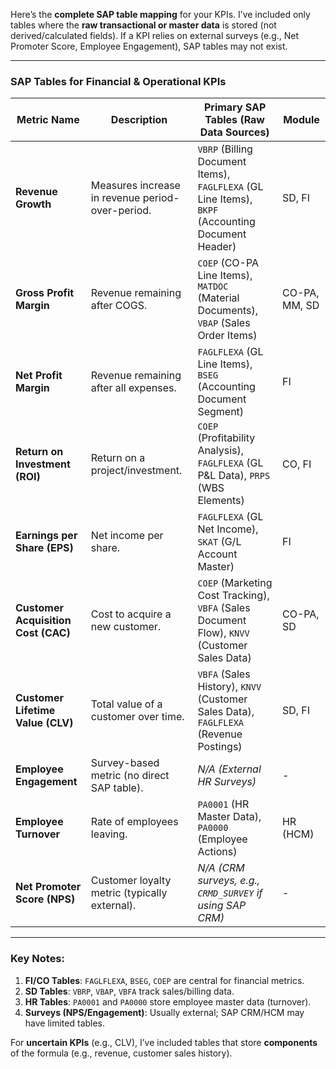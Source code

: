 Here’s the **complete SAP table mapping** for your KPIs. I’ve included only tables where the **raw transactional or master data** is stored (not derived/calculated fields). If a KPI relies on external surveys (e.g., Net Promoter Score, Employee Engagement), SAP tables may not exist.  

---

### **SAP Tables for Financial & Operational KPIs**  

| **Metric Name**               | **Description**                                                                 | **Primary SAP Tables** (Raw Data Sources)                                                                 | **Module**  |
|-------------------------------|---------------------------------------------------------------------------------|----------------------------------------------------------------------------------------------------------|-------------|
| **Revenue Growth**            | Measures increase in revenue period-over-period.                                | `VBRP` (Billing Document Items), `FAGLFLEXA` (GL Line Items), `BKPF` (Accounting Document Header)       | SD, FI      |
| **Gross Profit Margin**       | Revenue remaining after COGS.                                                  | `COEP` (CO-PA Line Items), `MATDOC` (Material Documents), `VBAP` (Sales Order Items)                     | CO-PA, MM, SD |
| **Net Profit Margin**         | Revenue remaining after all expenses.                                          | `FAGLFLEXA` (GL Line Items), `BSEG` (Accounting Document Segment)                                       | FI          |
| **Return on Investment (ROI)** | Return on a project/investment.                                               | `COEP` (Profitability Analysis), `FAGLFLEXA` (GL P&L Data), `PRPS` (WBS Elements)                       | CO, FI      |
| **Earnings per Share (EPS)**  | Net income per share.                                                          | `FAGLFLEXA` (GL Net Income), `SKAT` (G/L Account Master)                                               | FI          |
| **Customer Acquisition Cost (CAC)** | Cost to acquire a new customer.                                          | `COEP` (Marketing Cost Tracking), `VBFA` (Sales Document Flow), `KNVV` (Customer Sales Data)             | CO-PA, SD   |
| **Customer Lifetime Value (CLV)** | Total value of a customer over time.                                      | `VBFA` (Sales History), `KNVV` (Customer Sales Data), `FAGLFLEXA` (Revenue Postings)                    | SD, FI      |
| **Employee Engagement**       | Survey-based metric (no direct SAP table).                                     | *N/A (External HR Surveys)*                                                                             | -           |
| **Employee Turnover**         | Rate of employees leaving.                                                    | `PA0001` (HR Master Data), `PA0000` (Employee Actions)                                                  | HR (HCM)    |
| **Net Promoter Score (NPS)**  | Customer loyalty metric (typically external).                                  | *N/A (CRM surveys, e.g., `CRMD_SURVEY` if using SAP CRM)*                                               | -           |

---

### **Key Notes:**  
1. **FI/CO Tables**: `FAGLFLEXA`, `BSEG`, `COEP` are central for financial metrics.  
2. **SD Tables**: `VBRP`, `VBAP`, `VBFA` track sales/billing data.  
3. **HR Tables**: `PA0001` and `PA0000` store employee master data (turnover).  
4. **Surveys (NPS/Engagement)**: Usually external; SAP CRM/HCM may have limited tables.  

For **uncertain KPIs** (e.g., CLV), I’ve included tables that store **components** of the formula (e.g., revenue, customer sales history).  
